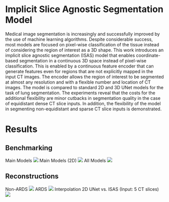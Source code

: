 # Implicit Slice Agnostic Segmentation Model
Medical image segmentation is increasingly and successfully improved by the use of machine learning algorithms. Despite considerable success, most models are focused on pixel-wise classification of the tissue instead of considering the region of interest as a 3D shape. This work introduces an implicit slice agnostic segmentation (ISAS) model that enables coordinate-based segmentation in a continuous 3D space instead of pixel-wise classification. This is enabled by a continuous feature encoder that can generate features even for regions that are not explicitly mapped in the input CT images. The encoder allows the region of interest to be segmented at almost any resolution and with a flexible number and location of CT images. The model is compared to standard 2D and 3D UNet models for the task of lung segmentation. The experiments reveal that the costs for the additional flexibility are minor cutbacks in segmentation quality in the case of equidistant dense CT slice inputs. In addition, the flexibility of the model in segmenting non-equidistant and sparse CT slice inputs is demonstrated.

# Results
## Benchmarking
Main Models
![](figures/Gifs/main_models.gif)
Main Models (2D)
![](figures/Gifs/main_model_2d.gif)
All Models
![](figures/Gifs/all_models.gif)

## Reconstructions
Non-ARDS
![](figures/interpol6.gif)
ARDS
![](figures/interpol284.gif)
Interpolation 2D UNet vs. ISAS (Input: 5 CT slices)
![](figures/isas_unet_compl.gif)

